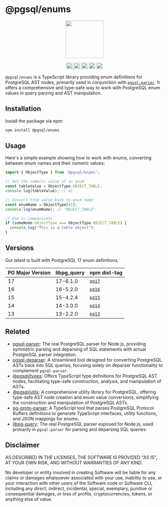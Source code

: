 # @pgsql/enums

<p align="center" width="100%">
  <img height="120" src="https://github.com/launchql/pgsql-parser/assets/545047/6440fa7d-918b-4a3b-8d1b-755d85de8bea" />
</p>

<p align="center" width="100%">
  <a href="https://github.com/launchql/libpg-query-node/actions/workflows/ci.yml">
    <img height="20" src="https://github.com/launchql/libpg-query-node/actions/workflows/ci.yml/badge.svg" />
  </a>
   <a href="https://www.npmjs.com/package/@pgsql/enums"><img height="20" src="https://img.shields.io/npm/dt/@pgsql/enums"></a>
   <a href="https://www.npmjs.com/package/@pgsql/enums"><img height="20" src="https://img.shields.io/npm/dw/@pgsql/enums"/></a>
   <a href="https://github.com/launchql/libpg-query-node/blob/main/LICENSE-MIT"><img height="20" src="https://img.shields.io/badge/license-MIT-blue.svg"/></a>
   <a href="https://www.npmjs.com/package/@pgsql/enums"><img height="20" src="https://img.shields.io/github/package-json/v/launchql/libpg-query-node?filename=enums%2F15%2Fpackage.json"/></a>
</p>

`@pgsql/enums` is a TypeScript library providing enum definitions for PostgreSQL AST nodes, primarily used in conjunction with [`pgsql-parser`](https://github.com/launchql/pgsql-parser). It offers a comprehensive and type-safe way to work with PostgreSQL enum values in query parsing and AST manipulation.


## Installation

Install the package via npm:

```bash
npm install @pgsql/enums
```

## Usage

Here's a simple example showing how to work with enums, converting between enum names and their numeric values:

```ts
import { ObjectType } from '@pgsql/enums';

// Get the numeric value of an enum
const tableValue = ObjectType.OBJECT_TABLE;
console.log(tableValue); // 41

// Convert from value back to enum name
const enumName = ObjectType[41];
console.log(enumName); // "OBJECT_TABLE"

// Use in comparisons
if (someNode.objectType === ObjectType.OBJECT_TABLE) {
  console.log("This is a table object");
}
```

## Versions

Our latest is built with PostgreSQL 17 enum definitions.

| PG Major Version | libpg_query | npm dist-tag 
|--------------------------|-------------|---------|
| 17                       | 17-6.1.0    | [`pg17`](https://www.npmjs.com/package/@pgsql/enums/v/latest)
| 16                       | 16-5.2.0    | [`pg16`](https://www.npmjs.com/package/@pgsql/enums/v/pg16)
| 15                       | 15-4.2.4    | [`pg15`](https://www.npmjs.com/package/@pgsql/enums/v/pg15)
| 14                       | 14-3.0.0    | [`pg14`](https://www.npmjs.com/package/@pgsql/enums/v/pg14)
| 13                       | 13-2.2.0    | [`pg13`](https://www.npmjs.com/package/@pgsql/enums/v/pg13)

## Related

* [pgsql-parser](https://github.com/launchql/pgsql-parser): The real PostgreSQL parser for Node.js, providing symmetric parsing and deparsing of SQL statements with actual PostgreSQL parser integration.
* [pgsql-deparser](https://github.com/launchql/pgsql-parser/tree/main/packages/deparser): A streamlined tool designed for converting PostgreSQL ASTs back into SQL queries, focusing solely on deparser functionality to complement `pgsql-parser`.
* [@pgsql/types](https://github.com/launchql/pgsql-parser/tree/main/packages/types): Offers TypeScript type definitions for PostgreSQL AST nodes, facilitating type-safe construction, analysis, and manipulation of ASTs.
* [@pgsql/utils](https://github.com/launchql/pgsql-parser/tree/main/packages/utils): A comprehensive utility library for PostgreSQL, offering type-safe AST node creation and enum value conversions, simplifying the construction and manipulation of PostgreSQL ASTs.
* [pg-proto-parser](https://github.com/launchql/pg-proto-parser): A TypeScript tool that parses PostgreSQL Protocol Buffers definitions to generate TypeScript interfaces, utility functions, and JSON mappings for enums.
* [libpg-query](https://github.com/launchql/libpg-query-node): The real PostgreSQL parser exposed for Node.js, used primarily in `pgsql-parser` for parsing and deparsing SQL queries.

## Disclaimer

AS DESCRIBED IN THE LICENSES, THE SOFTWARE IS PROVIDED "AS IS", AT YOUR OWN RISK, AND WITHOUT WARRANTIES OF ANY KIND.

No developer or entity involved in creating Software will be liable for any claims or damages whatsoever associated with your use, inability to use, or your interaction with other users of the Software code or Software CLI, including any direct, indirect, incidental, special, exemplary, punitive or consequential damages, or loss of profits, cryptocurrencies, tokens, or anything else of value.
